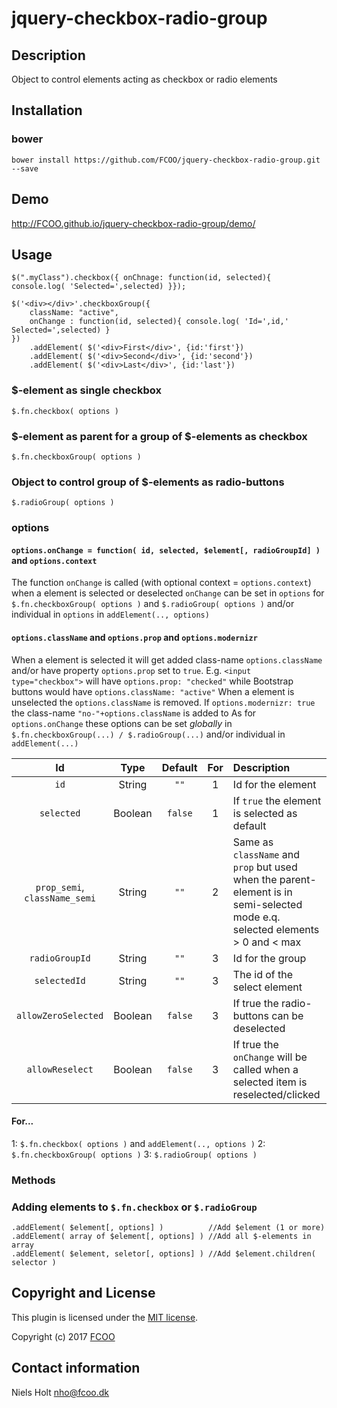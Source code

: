 # jquery-checkbox-radio-group
>


## Description
Object to control elements acting as checkbox or radio elements

## Installation
### bower
`bower install https://github.com/FCOO/jquery-checkbox-radio-group.git --save`

## Demo
http://FCOO.github.io/jquery-checkbox-radio-group/demo/ 

## Usage

    $(".myClass").checkbox({ onChnage: function(id, selected){ console.log( 'Selected=',selected) }});
    
    $('<div></div>'.checkboxGroup({ 
        className: "active",
        onChange : function(id, selected){ console.log( 'Id=',id,' Selected=',selected) }
    })
        .addElement( $('<div>First</div>', {id:'first'})
        .addElement( $('<div>Second</div>', {id:'second'})        
        .addElement( $('<div>Last</div>', {id:'last'})

### $-element as single checkbox
    $.fn.checkbox( options )

### $-element as parent for a group of $-elements as checkbox
    $.fn.checkboxGroup( options )

### Object to control group of $-elements as radio-buttons
    $.radioGroup( options )


### options

#### `options.onChange = function( id, selected, $element[, radioGroupId] )` and `options.context`
The function `onChange` is called (with optional context = `options.context`) when a element is selected or deselected
 `onChange` can be set in `options` for `$.fn.checkboxGroup( options )` and `$.radioGroup( options )` and/or individual in `options` in `addElement(.., options)` 

#### `options.className` and `options.prop` and `options.modernizr`
When a element is selected it will get added class-name `options.className` and/or have property `options.prop` set to `true`. E.g. `<input type="checkbox">` will have `options.prop: "checked"` while Bootstrap buttons would have `options.className: "active"`
When a element is unselected the `options.className` is removed. If `options.modernizr: true` the class-name `"no-"+options.className` is added to 
As for `options.onChange` these options can be set *globally* in `$.fn.checkboxGroup(...) / $.radioGroup(...)` and/or individual in `addElement(...)` 


| Id | Type | Default | For | Description |
| :--: | :--: | :--: | :--: | :--- |
| `id` | String | `""` | 1 | Id for the element |
| `selected` | Boolean | `false` | 1 | If `true` the element is selected as default |
| `prop_semi`, `className_semi` | String | `""` | 2 | Same as `className` and `prop` but used when the parent-element is in semi-selected mode e.q. selected elements > 0 and < max |
| `radioGroupId` | String | `""` | 3 | Id for the group |
| `selectedId` | String | `""` | 3 | The id of the select element |
| `allowZeroSelected` | Boolean | `false` | 3 | If true the radio-buttons can be deselected |
| `allowReselect` | Boolean | `false` | 3 | If true the  `onChange` will be called when a selected item is reselected/clicked |


#### For...
1: `$.fn.checkbox( options )` and `addElement(.., options )`
2: `$.fn.checkboxGroup( options )`
3: `$.radioGroup( options )`

### Methods

### Adding elements to `$.fn.checkbox` or `$.radioGroup`
    .addElement( $element[, options] )          //Add $element (1 or more)
    .addElement( array of $element[, options] ) //Add all $-elements in array
    .addElement( $element, seletor[, options] ) //Add $element.children( selector ) 


## Copyright and License
This plugin is licensed under the [MIT license](https://github.com/FCOO/jquery-checkbox-radio-group/LICENSE).

Copyright (c) 2017 [FCOO](https://github.com/FCOO)

## Contact information

Niels Holt nho@fcoo.dk
